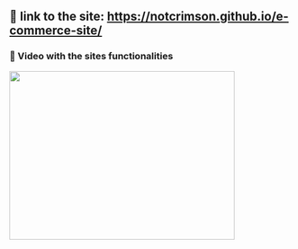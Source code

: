 🔗 link to the site: https://notcrimson.github.io/e-commerce-site/ 
---
### 🎥 Video with the sites functionalities


[<img src="https://img.youtube.com/vi/c8lGyfptb8E/hqdefault.jpg" width="400" height="300"
/>](https://www.youtube.com/embed/c8lGyfptb8E)



